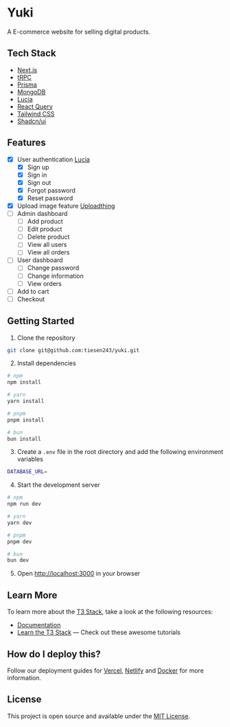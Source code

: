 # Yuki

A E-commerce website for selling digital products.

## Tech Stack

- [Next.js](https://nextjs.org/)
- [tRPC](https://trpc.io/)
- [Prisma](https://www.prisma.io/)
- [MongoDB](https://www.mongodb.com/)
- [Lucia](https://lucia-auth.com/)
- [React Query](https://react-query.tanstack.com/)
- [Tailwind CSS](https://tailwindcss.com/)
- [Shadcn/ui](https://ui.shadcn.com/)

## Features

- [x] User authentication [Lucia](https://lucia-auth.com/)
  - [x] Sign up
  - [x] Sign in
  - [x] Sign out
  - [x] Forgot password
  - [x] Reset password
- [x] Upload image feature [Uploadthing](https://uploadthing.com/)
- [ ] Admin dashboard
  - [ ] Add product
  - [ ] Edit product
  - [ ] Delete product
  - [ ] View all users
  - [ ] View all orders
- [ ] User dashboard
  - [ ] Change password
  - [ ] Change information
  - [ ] View orders
- [ ] Add to cart
- [ ] Checkout

## Getting Started

1. Clone the repository

```bash
git clone git@github.com:tiesen243/yuki.git
```

2. Install dependencies

```bash
# npm
npm install

# yarn
yarn install

# pnpm
pnpm install

# bun
bun install
```

3. Create a `.env` file in the root directory and add the following environment variables

```bash
DATABASE_URL=
```

4. Start the development server

```bash
# npm
npm run dev

# yarn
yarn dev

# pnpm
pnpm dev

# bun
bun dev
```

5. Open [http://localhost:3000](http://localhost:3000) in your browser

## Learn More

To learn more about the [T3 Stack](https://create.t3.gg/), take a look at the following resources:

- [Documentation](https://create.t3.gg/)
- [Learn the T3 Stack](https://create.t3.gg/en/faq#what-learning-resources-are-currently-available) — Check out these awesome tutorials

## How do I deploy this?

Follow our deployment guides for [Vercel](https://create.t3.gg/en/deployment/vercel), [Netlify](https://create.t3.gg/en/deployment/netlify) and [Docker](https://create.t3.gg/en/deployment/docker) for more information.

## License

This project is open source and available under the [MIT License](LICENSE).
